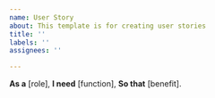```yaml
---
name: User Story
about: This template is for creating user stories
title: ''
labels: ''
assignees: ''

---
```


**As a** [role],
 **I need** [function],
 **So that** [benefit].

